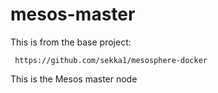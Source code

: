 mesos-master
=================
This is from the base project:

     https://github.com/sekka1/mesosphere-docker
     
This is the Mesos master node


     
     